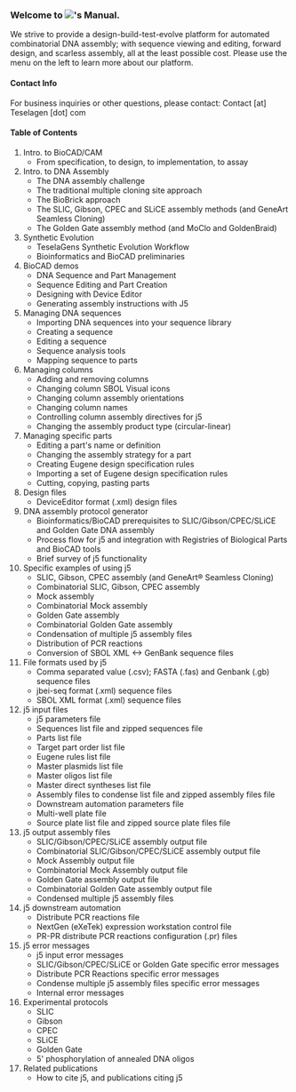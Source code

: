 ### Welcome to <a href='/'><img src='https://www.teselagen.com/img/teselagen_toplogo.png'></a>'s Manual. 

We strive to provide a design-build-test-evolve platform for automated combinatorial DNA assembly; with sequence viewing and editing, forward design, and scarless assembly, all at the least possible cost. Please use the menu on the left to learn more about our platform. 

#### Contact Info

For business inquiries or other questions, please contact: Contact [at] Teselagen [dot] com

#### Table of Contents

1. Intro. to BioCAD/CAM
    * From specification, to design, to implementation, to assay
2. Intro. to DNA Assembly
    * The DNA assembly challenge
    * The traditional multiple cloning site approach
    * The BioBrick approach
    * The SLIC, Gibson, CPEC and SLiCE assembly methods (and GeneArt Seamless Cloning)
    * The Golden Gate assembly method (and MoClo and GoldenBraid)
3. Synthetic Evolution
    * TeselaGens Synthetic Evolution Workflow
    * Bioinformatics and BioCAD preliminaries
4. BioCAD demos
    * DNA Sequence and Part Management
    * Sequence Editing and Part Creation
    * Designing with Device Editor
    * Generating assembly instructions with J5
5. Managing DNA sequences
    * Importing DNA sequences into your sequence library
    * Creating a sequence
    * Editing a sequence
    * Sequence analysis tools
    * Mapping sequence to parts
6. Managing columns
    * Adding and removing columns
    * Changing column SBOL Visual icons
    * Changing column assembly orientations
    * Changing column names
    * Controlling column assembly directives for j5
    * Changing the assembly product type (circular-linear)
7. Managing specific parts
    * Editing a part's name or definition
    * Changing the assembly strategy for a part
    * Creating Eugene design specification rules
    * Importing a set of Eugene design specification rules
    * Cutting, copying, pasting parts
8. Design files
    * DeviceEditor format (.xml) design files
9. DNA assembly protocol generator
    * Bioinformatics/BioCAD prerequisites to SLIC/Gibson/CPEC/SLiCE and Golden Gate DNA assembly
    * Process flow for j5 and integration with Registries of Biological Parts and BioCAD tools
    * Brief survey of j5 functionality
10. Specific examples of using j5
    * SLIC, Gibson, CPEC assembly (and GeneArt® Seamless Cloning)
    * Combinatorial SLIC, Gibson, CPEC assembly
    * Mock assembly
    * Combinatorial Mock assembly
    * Golden Gate assembly
    * Combinatorial Golden Gate assembly
    * Condensation of multiple j5 assembly files
    * Distribution of PCR reactions
    * Conversion of SBOL XML &lt;-&gt; GenBank sequence files
11. File formats used by j5
    * Comma separated value (.csv); FASTA (.fas) and Genbank (.gb) sequence files
    * jbei-seq format (.xml) sequence files
    * SBOL XML format (.xml) sequence files
12. j5 input files
    * j5 parameters file
    * Sequences list file and zipped sequences file
    * Parts list file
    * Target part order list file
    * Eugene rules list file
    * Master plasmids list file
    * Master oligos list file
    * Master direct syntheses list file
    * Assembly files to condense list file and zipped assembly files file
    * Downstream automation parameters file
    * Multi-well plate file
    * Source plate list file and zipped source plate files file
13. j5 output assembly files
    * SLIC/Gibson/CPEC/SLiCE assembly output file
    * Combinatorial SLIC/Gibson/CPEC/SLiCE assembly output file
    * Mock Assembly output file
    * Combinatorial Mock Assembly output file
    * Golden Gate assembly output file
    * Combinatorial Golden Gate assembly output file
    * Condensed multiple j5 assembly files
14. j5 downstream automation
    * Distribute PCR reactions file
    * NextGen (eXeTek) expression workstation control file
    * PR-PR distribute PCR reactions configuration (.pr) files
15. j5 error messages
    * j5 input error messages
    * SLIC/Gibson/CPEC/SLiCE or Golden Gate specific error messages
    * Distribute PCR Reactions specific error messages
    * Condense multiple j5 assembly files specific error messages
    * Internal error messages
16. Experimental protocols
    * SLIC
    * Gibson
    * CPEC
    * SLiCE
    * Golden Gate
    * 5' phosphorylation of annealed DNA oligos
17. Related publications
    * How to cite j5, and publications citing j5
